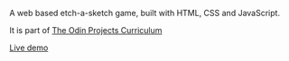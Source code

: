 A web based etch-a-sketch game, built with HTML, CSS and JavaScript.

It is part of <a href="https://www.theodinproject.com/lessons/foundations-etch-a-sketch">The Odin Projects Curriculum</a>

<a href="https://fabiusgasber.github.io/etch-a-sketch/">Live demo</a>
